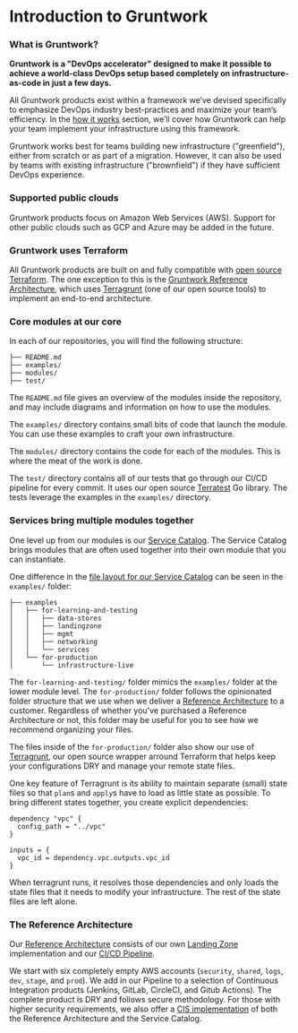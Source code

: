 # Introduction to Gruntwork

### What is Gruntwork?

**Gruntwork is a "DevOps accelerator" designed to make it possible to achieve a world-class DevOps setup based completely on infrastructure-as-code in just a few days.**

All Gruntwork products exist within a framework we’ve devised specifically to emphasize DevOps industry best-practices and maximize your team’s efficiency. In the [how it works](how-it-works.md) section, we’ll cover how Gruntwork can help your team implement your infrastructure using this framework.

Gruntwork works best for teams building new infrastructure ("greenfield"), either from scratch or as part of a migration. However, it can also be used by teams with existing infrastructure ("brownfield") if they have sufficient DevOps experience.

### Supported public clouds

Gruntwork products focus on Amazon Web Services (AWS). Support for other public clouds such as GCP and Azure may be added in the future.

### Gruntwork uses Terraform

All Gruntwork products are built on and fully compatible with [open source Terraform](https://terraform.io). The one exception to this is the [Gruntwork Reference Architecture](https://gruntwork.io/reference-architecture/), which uses [Terragrunt](https://terragrunt.gruntwork.io/) (one of our open source tools) to implement an end-to-end architecture.

### Core modules at our core

In each of our repositories, you will find the following structure:

```
├── README.md
├── examples/
├── modules/
├── test/
```

The `README.md` file gives an overview of the modules inside the repository, and may include diagrams and information on how to use the modules.

The `examples/` directory contains small bits of code that launch the module. You can use these examples to craft your own infrastructure.

The `modules/` directory contains the code for each of the modules. This is where the meat of the work is done.

The `test/` directory contains all of our tests that go through our CI/CD pipeline for every commit. It uses our open source [Terratest](https://terratest.gruntwork.io/) Go library. The tests leverage the examples in the `examples/` directory.
### Services bring multiple modules together

One level up from our modules is our [Service Catalog](https://docs.gruntwork.io/guides/production-framework/ingredients/service-catalog/). The Service Catalog brings modules that are often used together into their own module that you can instantiate.

One difference in the [file layout for our Service Catalog](https://github.com/gruntwork-io/terraform-aws-service-catalog/) can be seen in the `examples/` folder:

```
├── examples
│   ├── for-learning-and-testing
│   │   ├── data-stores
│   │   ├── landingzone
│   │   ├── mgmt
│   │   ├── networking
│   │   └── services
│   └── for-production
│       └── infrastructure-live
```

The `for-learning-and-testing/` folder mimics the `examples/` folder at the lower module level. The `for-production/` folder follows the opinionated folder structure that we use when we deliver a [Reference Architecture](https://docs.gruntwork.io/guides/reference-architecture/) to a customer. Regardless of whether you've purchased a Reference Architecture or not, this folder may be useful for you to see how we recommend organizing your files.

The files inside of the `for-production/` folder also show our use of [Terragrunt](https://terragrunt.gruntwork.io/), our open source wrapper arround Terraform that helps keep your configurations DRY and manage your remote state files.

One key feature of Terragrunt is its ability to maintain separate (small) state files so that `plan`s and `apply`s have to load as little state as possible. To bring different states together, you create explicit dependencies:

```
dependency "vpc" {
  config_path = "../vpc"
}

inputs = {
  vpc_id = dependency.vpc.outputs.vpc_id
}
```

When terragrunt runs, it resolves those dependencies and only loads the state files that it needs to modify your infrastructure. The rest of the state files are left alone.

### The Reference Architecture

Our [Reference Architecture](https://docs.gruntwork.io/guides/reference-architecture/) consists of our own [Landing Zone](https://docs.gruntwork.io/guides/build-it-yourself/landing-zone/) implementation and our [CI/CD Pipeline](https://docs.gruntwork.io/guides/build-it-yourself/pipelines/).

We start with six completely empty AWS accounts (`security`, `shared`, `logs`, `dev`, `stage`, and `prod`). We add in our Pipeline to a selection of Continuous Integration products (Jenkins, GitLab, CircleCI, and Gitub Actions). The complete product is DRY and follows secure methodology. For those with higher security requirements, we also offer a [CIS implementation](https://docs.gruntwork.io/guides/build-it-yourself/achieve-compliance/core-concepts/intro/) of both the Reference Architecture and the Service Catalog.


